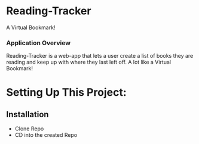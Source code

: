 # Reading-Tracker
A Virtual Bookmark!
### Application Overview

Reading-Tracker is a web-app that lets a user create a list of books they are reading and keep up with where they last left off. A lot like a Virtual Bookmark!

# Setting Up This Project:

## Installation

- Clone Repo
- CD into the created Repo
